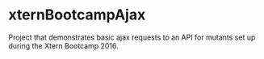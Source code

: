 # xternBootcampAjax
Project that demonstrates basic ajax requests to an API for mutants set up during the Xtern Bootcamp 2016.
